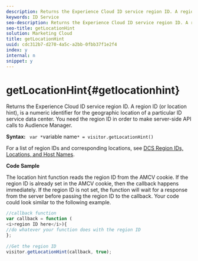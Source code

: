 ```yaml
---
description: Returns the Experience Cloud ID service region ID. A region ID (or location hint), is a numeric identifier for the geographic location of a particular ID service data center. You need the region ID in order to make server-side API calls to Audience Manager.
keywords: ID Service
seo-description: Returns the Experience Cloud ID service region ID. A region ID (or location hint), is a numeric identifier for the geographic location of a particular ID service data center. You need the region ID in order to make server-side API calls to Audience Manager.
seo-title: getLocationHint
solution: Marketing Cloud
title: getLocationHint
uuid: cdc312b7-d270-4a5c-a2bb-0fbb37f1e2f4
index: y
internal: n
snippet: y
---
```


# getLocationHint{#getlocationhint}

Returns the Experience Cloud ID service region ID. A region ID (or location hint), is a numeric identifier for the geographic location of a particular ID service data center. You need the region ID in order to make server-side API calls to Audience Manager.

 **Syntax:** ` var *`variable name`* = visitor.getLocationHint()`

For a list of region IDs and corresponding locations, see [DCS Region IDs, Locations, and Host Names](https://marketing.adobe.com/resources/help/en_US/aam/dcs-regions.html).

**Code Sample**

The location hint function reads the region ID from the AMCV cookie. If the region ID is already set in the AMCV cookie, then the callback happens immediately. If the region ID is not set, the function will wait for a response from the server before passing the region ID to the callback. Your code could look similar to the following example.

```js
//callback function 
var callback = function ( 
<i>region ID here</i>){ 
//do whatever your function does with the region ID 
}; 
 
//Get the region ID 
visitor.getLocationHint(callback, true); 

```

